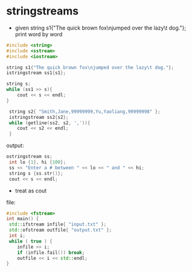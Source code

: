 # stringstreams

- given string s1{"The quick brown fox\njumped over the lazy\t dog."}; print word by word

```cpp
#include <string>
#include <sstream>
#include <iostream>

string s1{"The quick brown fox\njumped over the lazy\t dog."};
istringstream ss1{s1};

string s;
while (ss1 >> s){
    cout << s << endl;
}

 string s2{ "Smith,Jane,99999999,Yu,Yaoliang,99999998" };
 istringstream ss2{s2};
 while (getline(ss2, s2, ',')){
    cout << s2 << endl;
 }
 ```

output:

```cpp
ostringstream ss;
 int lo {1}, hi {100};
 ss << "Enter a # between " << lo << " and " << hi;
 string s {ss.str()};
 cout << s << endl;
```
- treat as cout 

file:

```cpp
#include <fstream>
int main() {
 std::ifstream infile{ "input.txt" };
 std::ofstream outfile{ "output.txt" };
 int i;
 while ( true ) {
    infile >> i;
    if (infile.fail()) break;
    outfile << i << std::endl;
}
```